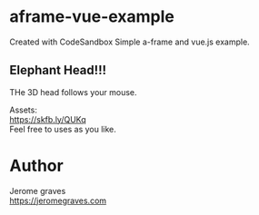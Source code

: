 # aframe-vue-example

Created with CodeSandbox
Simple a-frame and vue.js example.

## Elephant Head!!!

THe 3D head follows your mouse.

Assets:
<br>
<https://skfb.ly/QUKq>
<br>
Feel free to uses as you like.

# Author

Jerome graves
<br>
<https://jeromegraves.com>
